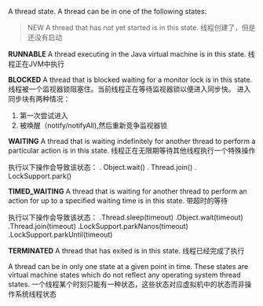 A thread state. A thread can be in one of the following states:

>NEW
A thread that has not yet started is in this state.
线程创建了，但是还没有启动

**RUNNABLE**
A thread executing in the Java virtual machine is in this state.
线程正在JVM中执行

**BLOCKED**
A thread that is blocked waiting for a monitor lock is in this state.
线程被一个监视器锁阻塞住。当前线程正在等待监视器锁以便进入同步快。
进入同步块有两种情况：
1. 第一次尝试进入
2. 被唤醒（notify/notifyAll),然后重新竞争监视器锁

**WAITING**
A thread that is waiting indefinitely for another thread to perform a particular action is in this state.
线程正在无限期等待其他线程执行一个特殊操作

执行以下操作会导致该状态：
. Object.wait()
. Thread.join()
. LockSupport.park()

**TIMED_WAITING**
A thread that is waiting for another thread to perform an action for up to a specified waiting time is in this state.
带超时的等待

执行以下操作会导致该状态：
.Thread.sleep(timeout)
.Object.wait(timeout)
.Thread.join(timeout)
.LockSupport.parkNanos(timeout)
.LockSupport.parkUntil(timeout)

**TERMINATED**
A thread that has exited is in this state.
线程已经完成了执行

A thread can be in only one state at a given point in time. These states are virtual machine states which do not reflect any operating system thread states.
一个线程某个时刻只能有一种状态，这些状态对应虚拟机中的状态而非操作系统线程状态

